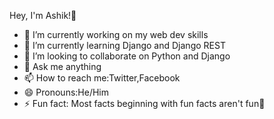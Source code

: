  Hey, I'm Ashik!👋

- 🔭 I’m currently working on my web dev skills
- 🌱 I’m currently learning Django and Django REST
- 👯  I’m looking to collaborate on Python and Django
- 💬 Ask me anything
- 📫 How to reach me:Twitter,Facebook
- 😄 Pronouns:He/Him
- ⚡ Fun fact: Most facts beginning with fun facts aren't fun🤔 
<!-- 
- 🤔 I’m looking for help with flutte and any tack related stuff
-->



